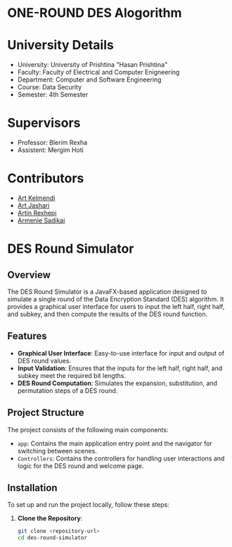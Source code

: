  #  ONE-ROUND DES Alogorithm
 
 # University Details 
- University: University of Prishtina "Hasan Prishtina"
- Faculty: Faculty of Electrical and Computer Enigneering 
- Department: Computer and Software Engineering 
- Course: Data Security 
- Semester: 4th Semester

# Supervisors
- Professor: Blerim Rexha 
- Assistent: Mergim Hoti


 
# Contributors
- [Art Kelmendi](<https://github.com/artkelmendi>)
- [Art Jashari](<https://github.com/Art-Jashari>)
- [Artin Rexhepi](<https://github.com/artin-rexhepi>)
- [Armenie Sadikaj](<https://github.com/armeniasadikaj>)

# DES Round Simulator

## Overview
The DES Round Simulator is a JavaFX-based application designed to simulate a single round of the Data Encryption Standard (DES) algorithm. It provides a graphical user interface for users to input the left half, right half, and subkey, and then compute the results of the DES round function.

## Features
- **Graphical User Interface**: Easy-to-use interface for input and output of DES round values.
- **Input Validation**: Ensures that the inputs for the left half, right half, and subkey meet the required bit lengths.
- **DES Round Computation**: Simulates the expansion, substitution, and permutation steps of a DES round.

## Project Structure
The project consists of the following main components:
- `app`: Contains the main application entry point and the navigator for switching between scenes.
- `Controllers`: Contains the controllers for handling user interactions and logic for the DES round and welcome page.

## Installation
To set up and run the project locally, follow these steps:

1. **Clone the Repository**:
    ```sh
    git clone <repository-url>
    cd des-round-simulator
    ```

